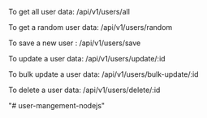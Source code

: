 To get all user data: /api/v1/users/all

To get a random user data: /api/v1/users/random

To save a new user : /api/v1/users/save

To update a user data: /api/v1/users/update/:id


To bulk update a user data: /api/v1/users/bulk-update/:id

To delete a user data: /api/v1/users/delete/:id

"# user-mangement-nodejs" 
